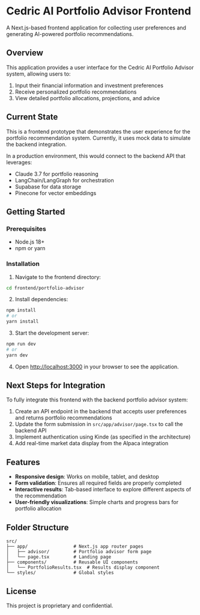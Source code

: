 # Cedric AI Portfolio Advisor Frontend

A Next.js-based frontend application for collecting user preferences and generating AI-powered portfolio recommendations.

## Overview

This application provides a user interface for the Cedric AI Portfolio Advisor system, allowing users to:

1. Input their financial information and investment preferences
2. Receive personalized portfolio recommendations
3. View detailed portfolio allocations, projections, and advice

## Current State

This is a frontend prototype that demonstrates the user experience for the portfolio recommendation system. Currently, it uses mock data to simulate the backend integration.

In a production environment, this would connect to the backend API that leverages:
- Claude 3.7 for portfolio reasoning
- LangChain/LangGraph for orchestration 
- Supabase for data storage
- Pinecone for vector embeddings

## Getting Started

### Prerequisites

- Node.js 18+ 
- npm or yarn

### Installation

1. Navigate to the frontend directory:
```bash
cd frontend/portfolio-advisor
```

2. Install dependencies:
```bash
npm install
# or
yarn install
```

3. Start the development server:
```bash
npm run dev
# or
yarn dev
```

4. Open [http://localhost:3000](http://localhost:3000) in your browser to see the application.

## Next Steps for Integration

To fully integrate this frontend with the backend portfolio advisor system:

1. Create an API endpoint in the backend that accepts user preferences and returns portfolio recommendations
2. Update the form submission in `src/app/advisor/page.tsx` to call the backend API
3. Implement authentication using Kinde (as specified in the architecture)
4. Add real-time market data display from the Alpaca integration

## Features

- **Responsive design**: Works on mobile, tablet, and desktop
- **Form validation**: Ensures all required fields are properly completed
- **Interactive results**: Tab-based interface to explore different aspects of the recommendation
- **User-friendly visualizations**: Simple charts and progress bars for portfolio allocation

## Folder Structure

```
src/
├── app/                 # Next.js app router pages
│   ├── advisor/         # Portfolio advisor form page
│   └── page.tsx         # Landing page
├── components/          # Reusable UI components
│   └── PortfolioResults.tsx  # Results display component
└── styles/              # Global styles
```

## License

This project is proprietary and confidential.
